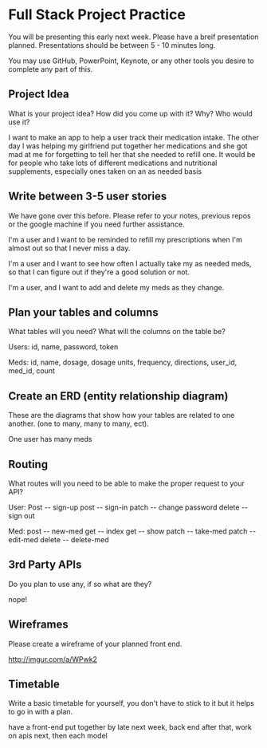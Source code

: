 # Full Stack Project Practice

You will be presenting this early next week.  Please have a breif presentation
planned.  Presentations should be between 5 - 10 minutes long.

You may use GitHub, PowerPoint, Keynote, or any other tools you desire to
complete any part of this.

## Project Idea

What is your project idea?  How did you come up with it? Why? Who would use it?

I want to make an app to help a user track their medication intake. The other day I was helping my girlfriend put together her medications and she got mad at me for forgetting to tell her that she needed to refill one. It would be for people who take lots of different medications and nutritional supplements, especially ones taken on an as needed basis

## Write between 3-5 user stories

We have gone over this before. Please refer to your notes, previous repos or the
google machine if you need further assistance.

I'm a user and I want to be reminded to refill my prescriptions when I'm almost out so that I never miss a day.

I'm a user and I want to see how often I actually take my as needed meds, so that I can figure out if they're a good solution or not.

I'm a user, and I want to add and delete my meds as they change.

## Plan your tables and columns

What tables will you need? What will the columns on the table be?

Users:
id, name, password, token

Meds:
id, name, dosage, dosage units, frequency, directions, user_id, med_id, count


## Create an ERD (entity relationship diagram)

These are the diagrams that show how your tables are related to one another.
(one to many, many to many, ect).

One user has many meds

## Routing

What routes will you need to be able to make the proper request to your API?

User:
Post -- sign-up
post -- sign-in
patch -- change password
delete -- sign out

Med:
post -- new-med
get -- index
get -- show
patch -- take-med
patch -- edit-med
delete -- delete-med

## 3rd Party APIs

Do you plan to use any, if so what are they?

nope!

## Wireframes

Please create a wireframe of your planned front end.

http://imgur.com/a/WPwk2

## Timetable

Write a basic timetable for yourself, you don't have to stick to it but it
helps to go in with a plan.

have a front-end put together by late next week, back end after that, work on apis next, then each model
